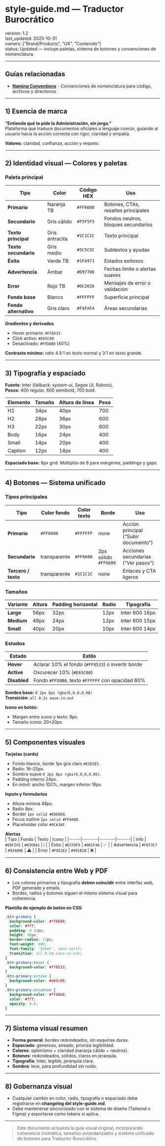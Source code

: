 # style-guide.md — Traductor Burocrático

version: 1.2  
last_updated: 2025-10-31  
owners: ["Brand/Producto", "UX", "Contenido"]  
status: Updated — incluye paletas, sistema de botones y convenciones de nomenclatura.

---

## Guías relacionadas

- **[Naming Conventions](./naming-conventions.md)** - Convenciones de nomenclatura para código, archivos y directorios

---

## 1) Esencia de marca

**“Entiende qué te pide la Administración, sin jerga.”**  
Plataforma que traduce documentos oficiales a lenguaje común, guiando al usuario hacia la acción correcta con rigor, claridad y empatía.

**Valores**: claridad, confianza, acción y respeto.

---

## 2) Identidad visual — Colores y paletas

### Paleta principal

| Tipo                  | Color          | Código HEX | Uso                                 |
| --------------------- | -------------- | ---------- | ----------------------------------- |
| **Primario**          | Naranja TB     | `#FF6600`  | Botones, CTAs, resaltes principales |
| **Secundario**        | Gris cálido    | `#F5F5F5`  | Fondos neutros, bloques secundarios |
| **Texto principal**   | Gris antracita | `#1C1C1C`  | Texto principal                     |
| **Texto secundario**  | Gris medio     | `#5C5C5C`  | Subtextos y ayudas                  |
| **Éxito**             | Verde TB       | `#1FA971`  | Estados exitosos                    |
| **Advertencia**       | Ámbar          | `#D97706`  | Fechas límite o alertas suaves      |
| **Error**             | Rojo TB        | `#DC2626`  | Mensajes de error o validación      |
| **Fondo base**        | Blanco         | `#FFFFFF`  | Superficie principal                |
| **Fondo alternativo** | Gris claro     | `#FAFAFA`  | Áreas secundarias                   |

**Gradientes y derivados**

- Hover primario: `#FF8533`
- Click activo: `#E65C00`
- Desactivado: `#FFD8B0` (40%)

**Contraste mínimo:** ratio 4.5:1 en texto normal y 3:1 en texto grande.

---

## 3) Tipografía y espaciado

**Fuente**: Inter (fallback: system-ui, Segoe UI, Roboto).  
**Pesos:** 400 regular, 600 semibold, 700 bold.

| Elemento | Tamaño | Altura de línea | Peso |
| -------- | ------ | --------------- | ---- |
| H1       | 34px   | 40px            | 700  |
| H2       | 28px   | 36px            | 600  |
| H3       | 22px   | 30px            | 600  |
| Body     | 16px   | 24px            | 400  |
| Small    | 14px   | 20px            | 400  |
| Caption  | 12px   | 18px            | 400  |

**Espaciado base:** 8px grid. Múltiplos de 8 para márgenes, paddings y gaps.

---

## 4) Botones — Sistema unificado

### Tipos principales

| Tipo                | Color fondo  | Color texto | Borde                | Uso                                  |
| ------------------- | ------------ | ----------- | -------------------- | ------------------------------------ |
| **Primario**        | `#FF6600`    | `#FFFFFF`   | none                 | Acción principal (“Subir documento”) |
| **Secundario**      | transparente | `#FF6600`   | 2px sólido `#FF6600` | Acciones secundarias (“Ver pasos”)   |
| **Tercero / texto** | transparente | `#1C1C1C`   | none                 | Enlaces y CTA ligeros                |

### Tamaños

| Variante   | Altura | Padding horizontal | Radio | Tipografía     |
| ---------- | ------ | ------------------ | ----- | -------------- |
| **Large**  | 56px   | 32px               | 12px  | Inter 600 16px |
| **Medium** | 48px   | 24px               | 12px  | Inter 600 15px |
| **Small**  | 40px   | 20px               | 10px  | Inter 600 14px |

### Estados

| Estado       | Estilo                                            |
| ------------ | ------------------------------------------------- |
| **Hover**    | Aclarar 10% el fondo (`#FF8533`) o invertir borde |
| **Active**   | Oscurecer 10% (`#E65C00`)                         |
| **Disabled** | Fondo `#FFD8B0`, texto `#FFFFFF` con opacidad 60% |

**Sombra base:** `0 2px 6px rgba(0,0,0,0.08)`  
**Transición:** `all 0.2s ease-in-out`

**Icono en botón:**

- Margen entre icono y texto: 8px.
- Tamaño icono: 20×20px.

---

## 5) Componentes visuales

**Tarjetas (cards)**

- Fondo blanco, borde 1px gris claro `#E5E5E5`.
- Radio: 16–20px.
- Sombra suave `0 2px 8px rgba(0,0,0,0.05)`.
- Padding interno 24px.
- En móvil: ancho 100%, margen inferior 16px.

**Inputs y formularios**

- Altura mínima 48px.
- Radio 8px.
- Border `1px solid #E0E0E0`.
- Focus outline `2px solid #FF6600`.
- Placeholder color `#9CA3AF`.

**Alertas**  
| Tipo | Fondo | Texto | Icono |
|------|--------|--------|-------|
| Info | `#E0F2FE` | `#0369A1` | ℹ️ |
| Éxito | `#ECFDF5` | `#065F46` | ✅ |
| Advertencia | `#FEF3C7` | `#92400E` | ⚠️ |
| Error | `#FEE2E2` | `#991B1B` | ❌ |

---

## 6) Consistencia entre Web y PDF

- Los colores primarios y tipografía **deben coincidir** entre interfaz web, PDF generado y emails.
- Bordes, radios y botones siguen el mismo sistema visual para coherencia.

**Plantilla de ejemplo de botón en CSS:**

```css
.btn-primary {
  background-color: #ff6600;
  color: #fff;
  padding: 0 24px;
  height: 48px;
  border-radius: 12px;
  font-weight: 600;
  font-family: 'Inter', sans-serif;
  transition: all 0.2s ease-in-out;
}
.btn-primary:hover {
  background-color: #ff8533;
}
.btn-primary:active {
  background-color: #e65c00;
}
.btn-primary:disabled {
  background-color: #ffd8b0;
  color: #fff;
  opacity: 0.6;
}
```

---

## 7) Sistema visual resumen

- **Forma general**: bordes redondeados, sin esquinas duras.
- **Espaciado**: generoso, aireado, prioriza legibilidad.
- **Colores**: optimismo + claridad (naranja cálido + neutros).
- **Botones**: redondeados, sólidos, claros en jerarquía.
- **Tipografía**: Inter, legible, jerarquía clara.
- **Sombra**: leve, para profundidad sin ruido.

---

## 8) Gobernanza visual

- Cualquier cambio en color, radio, tipografía o espaciado debe registrarse en **changelog del style-guide.md**.
- Debe mantenerse sincronizado con el sistema de diseño (Tailwind o Figma) y exportarse como tokens si aplica.

---

> Este documento actualiza la guía visual original, incorporando coherencia cromática, tamaños estandarizados y sistema unificado de botones para Traductor Burocrático.
